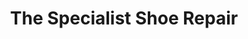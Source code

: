 ---
title: "The Specialist Shoe Repair"
url: /williston-park/the-specialist-shoe-repair/
shop: Schuhe
---